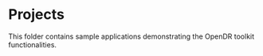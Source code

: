 # Projects

This folder contains sample applications demonstrating the OpenDR toolkit functionalities.
